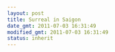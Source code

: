 ```yaml
---
layout: post
title: Surreal in Saigon
date_gmt: 2011-07-03 16:31:49
modified_gmt: 2011-07-03 16:31:49
status: inherit
---
```



